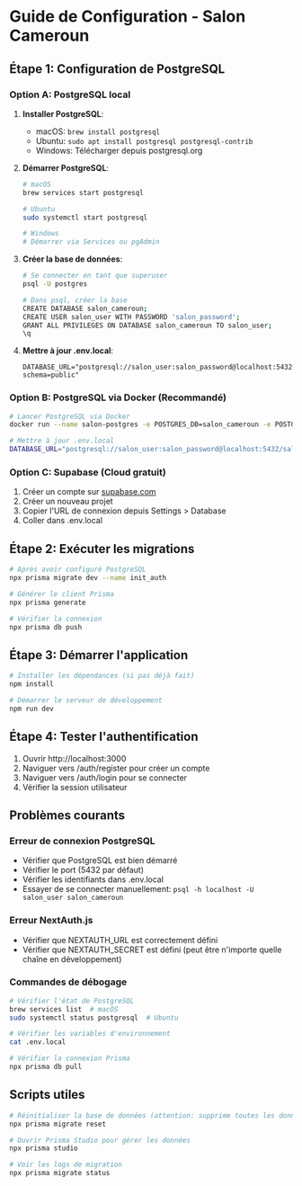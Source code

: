 # Guide de Configuration - Salon Cameroun

## Étape 1: Configuration de PostgreSQL

### Option A: PostgreSQL local
1. **Installer PostgreSQL**:
   - macOS: `brew install postgresql`
   - Ubuntu: `sudo apt install postgresql postgresql-contrib`
   - Windows: Télécharger depuis postgresql.org

2. **Démarrer PostgreSQL**:
   ```bash
   # macOS
   brew services start postgresql
   
   # Ubuntu
   sudo systemctl start postgresql
   
   # Windows
   # Démarrer via Services ou pgAdmin
   ```

3. **Créer la base de données**:
   ```bash
   # Se connecter en tant que superuser
   psql -U postgres
   
   # Dans psql, créer la base
   CREATE DATABASE salon_cameroun;
   CREATE USER salon_user WITH PASSWORD 'salon_password';
   GRANT ALL PRIVILEGES ON DATABASE salon_cameroun TO salon_user;
   \q
   ```

4. **Mettre à jour .env.local**:
   ```
   DATABASE_URL="postgresql://salon_user:salon_password@localhost:5432/salon_cameroun?schema=public"
   ```

### Option B: PostgreSQL via Docker (Recommandé)
```bash
# Lancer PostgreSQL via Docker
docker run --name salon-postgres -e POSTGRES_DB=salon_cameroun -e POSTGRES_USER=salon_user -e POSTGRES_PASSWORD=salon_password -p 5432:5432 -d postgres:15

# Mettre à jour .env.local
DATABASE_URL="postgresql://salon_user:salon_password@localhost:5432/salon_cameroun?schema=public"
```

### Option C: Supabase (Cloud gratuit)
1. Créer un compte sur [supabase.com](https://supabase.com)
2. Créer un nouveau projet
3. Copier l'URL de connexion depuis Settings > Database
4. Coller dans .env.local

## Étape 2: Exécuter les migrations

```bash
# Après avoir configuré PostgreSQL
npx prisma migrate dev --name init_auth

# Générer le client Prisma
npx prisma generate

# Vérifier la connexion
npx prisma db push
```

## Étape 3: Démarrer l'application

```bash
# Installer les dépendances (si pas déjà fait)
npm install

# Démarrer le serveur de développement
npm run dev
```

## Étape 4: Tester l'authentification

1. Ouvrir http://localhost:3000
2. Naviguer vers /auth/register pour créer un compte
3. Naviguer vers /auth/login pour se connecter
4. Vérifier la session utilisateur

## Problèmes courants

### Erreur de connexion PostgreSQL
- Vérifier que PostgreSQL est bien démarré
- Vérifier le port (5432 par défaut)
- Vérifier les identifiants dans .env.local
- Essayer de se connecter manuellement: `psql -h localhost -U salon_user salon_cameroun`

### Erreur NextAuth.js
- Vérifier que NEXTAUTH_URL est correctement défini
- Vérifier que NEXTAUTH_SECRET est défini (peut être n'importe quelle chaîne en développement)

### Commandes de débogage
```bash
# Vérifier l'état de PostgreSQL
brew services list  # macOS
sudo systemctl status postgresql  # Ubuntu

# Vérifier les variables d'environnement
cat .env.local

# Vérifier la connexion Prisma
npx prisma db pull
```

## Scripts utiles

```bash
# Réinitialiser la base de données (attention: supprime toutes les données)
npx prisma migrate reset

# Ouvrir Prisma Studio pour gérer les données
npx prisma studio

# Voir les logs de migration
npx prisma migrate status
```